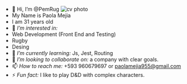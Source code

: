 - 👋 Hi, I’m @PemRug
![cv photo](https://github.com/PemRug/PemRug/assets/129247444/69d57663-528e-4471-8cf7-8cc1a3488fbb)
- My Name is Paola Mejia
- I am 31 years old
- 👀 *I’m interested in:*
- Web Development (Front End and Testing)
- Rugby
- Desing
- 🌱 *I’m currently learning:* Js, Jest, Routing
- 💞️ *I’m looking to collaborate on:* a company with clear goals.
- 📫 *How to reach me:* +593 960679697 or paolamejia955@gmail.com
- ⚡ *Fun fact:* I like to play D&D with complex characters.

<!---
PemRug/PemRug is a ✨ special ✨ repository because its `README.md` (this file) appears on your GitHub profile.
You can click the Preview link to take a look at your changes.
--->

